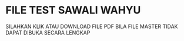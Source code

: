# FILE TEST SAWALI WAHYU

SILAHKAN KLIK ATAU DOWNLOAD FILE PDF BILA FILE MASTER TIDAK DAPAT DIBUKA SECARA LENGKAP
